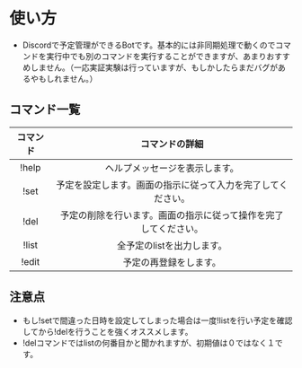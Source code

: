 # 使い方
- Discordで予定管理ができるBotです。基本的には非同期処理で動くのでコマンドを実行中でも別のコマンドを実行することができますが、あまりおすすめしません。（一応実証実験は行っていますが、もしかしたらまだバグがあるやもしれません。）

## コマンド一覧
|コマンド|コマンドの詳細|
|:---------:|:---------:|
|!help|ヘルプメッセージを表示します。|
|!set|予定を設定します。画面の指示に従って入力を完了してください。|
|!del|予定の削除を行います。画面の指示に従って操作を完了してください。|
|!list|全予定のlistを出力します。|
|!edit|予定の再登録をします。|

## 注意点
- もし!setで間違った日時を設定してしまった場合は一度!listを行い予定を確認してから!delを行うことを強くオススメします。
- !delコマンドではlistの何番目かと聞かれますが、初期値は０ではなく１です。
